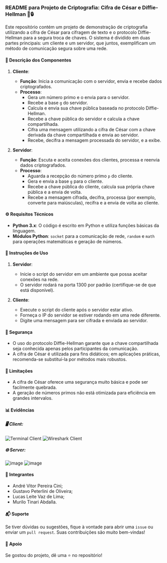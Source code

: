 ### README para Projeto de Criptografia: Cifra de César e Diffie-Hellman 🚀🔒

Este repositório contém um projeto de demonstração de criptografia utilizando a cifra de César para cifragem de texto e o protocolo Diffie-Hellman para a segura troca de chaves. O sistema é dividido em duas partes principais: um cliente e um servidor, que juntos, exemplificam um método de comunicação segura sobre uma rede.

#### 📜 Descrição dos Componentes

1. **Cliente**:
   - **Função**: Inicia a comunicação com o servidor, envia e recebe dados criptografados.
   - **Processo**:
     - Gera um número primo e o envia para o servidor.
     - Recebe a base `g` do servidor.
     - Calcula e envia sua chave pública baseada no protocolo Diffie-Hellman.
     - Recebe a chave pública do servidor e calcula a chave compartilhada.
     - Cifra uma mensagem utilizando a cifra de César com a chave derivada da chave compartilhada e envia ao servidor.
     - Recebe, decifra a mensagem processada do servidor, e a exibe.

2. **Servidor**:
   - **Função**: Escuta e aceita conexões dos clientes, processa e reenvia dados criptografados.
   - **Processo**:
     - Aguarda a recepção do número primo `p` do cliente.
     - Gera e envia a base `g` para o cliente.
     - Recebe a chave pública do cliente, calcula sua própria chave pública e a envia de volta.
     - Recebe a mensagem cifrada, decifra, processa (por exemplo, converte para maiúsculas), recifra e a envia de volta ao cliente.

#### ⚙️ Requisitos Técnicos

- **Python 3.x**: O código é escrito em Python e utiliza funções básicas da linguagem.
- **Módulos Python**: `socket` para a comunicação de rede, `random` e `math` para operações matemáticas e geração de números.

#### 🚀 Instruções de Uso

1. **Servidor**:
   - Inicie o script do servidor em um ambiente que possa aceitar conexões na rede.
   - O servidor rodará na porta 1300 por padrão (certifique-se de que está disponível).

2. **Cliente**:
   - Execute o script do cliente após o servidor estar ativo.
   - Forneça o IP do servidor se estiver rodando em uma rede diferente.
   - Digite uma mensagem para ser cifrada e enviada ao servidor.

#### 🔐 Segurança

- O uso do protocolo Diffie-Hellman garante que a chave compartilhada seja conhecida apenas pelos participantes da comunicação.
- A cifra de César é utilizada para fins didáticos; em aplicações práticas, recomenda-se substituí-la por métodos mais robustos.

#### 🛑 Limitações

- A cifra de César oferece uma segurança muito básica e pode ser facilmente quebrada.
- A geração de números primos não está otimizada para eficiência em grandes intervalos.

#### 📊 Evidências

##### 🖥️ Client:
![Terminal Client](https://github.com/user-attachments/assets/082c2e91-70ae-40b5-b123-6d7eadf636dd)
![Wireshark Client](https://github.com/user-attachments/assets/94dfcc85-c932-421f-83bc-3b47fe45caa0)

##### 🌐 Server:
![image](https://github.com/user-attachments/assets/4d9743f1-1c42-49ff-852e-457e6ef7b43e)
![image](https://github.com/user-attachments/assets/715f2a07-32ed-460d-a15e-df420958fcf1)

#### 👥 Integrantes

 - André Vitor Pereira Cini;
 - Gustavo Peterlini de Oliveira;
 - Lucas Leite Vaz de Lima;
 - Murilo Tinari Abdalla.

#### 📬 Suporte

Se tiver dúvidas ou sugestões, fique à vontade para abrir uma `issue` ou enviar um `pull request`. Suas contribuições são muito bem-vindas!

#### 🌟 Apoio

Se gostou do projeto, dê uma ⭐ no repositório!


